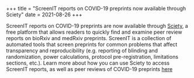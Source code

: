 +++
title = "ScreenIT reports on COVID-19 preprints now available through Sciety"
date = 2021-08-26
+++

ScreenIT reports on COVID-19 preprints are now available through [Sciety](https://sciety.org), a free platform that allows readers to quickly find and examine peer review reports on bioRxiv and medRxiv preprints. ScreenIT is a collection of automated tools that screen preprints for common problems that affect transparency and reproducibility (e.g. reporting of blinding and randomization, power calculations, protocol pre-registration, limitations sections, etc.). Learn more about how you can use Sciety to access ScreenIT reports, as well as peer reviews of COVID-19 preprints [here](https://blog.sciety.org/covid-groups/)
